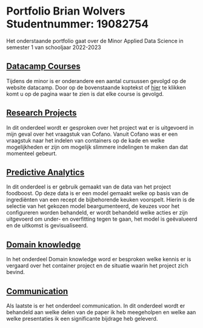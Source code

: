 # Portfolio Brian Wolvers Studentnummer: 19082754
Het onderstaande portfolio gaat over de Minor Applied Data Science in semester 1 van schooljaar 2022-2023
## [Datacamp Courses](https://github.com/BrianWolvers/ADS/blob/main/DatacampCourses.md)
Tijdens de minor is er onderandere een aantal cursussen gevolgd op de website datacamp. Door op de bovenstaande koptekst of [hier](https://github.com/BrianWolvers/ADS/blob/main/Datacamp_Courses.md) te klikken komt u op de pagina waar te zien is dat elke course is gevolgd.

## [Research Projects](https://github.com/BrianWolvers/ADS/blob/main/Research%20projects.md)
In dit onderdeel wordt er gesproken over het project wat er is uitgevoerd in mijn geval over het vraagstuk van Cofano. Vanuit Cofano was er een vraagstuk naar het indelen van containers op de kade en welke mogelijkheden er zijn om mogelijk slimmere indelingen te maken dan dat momenteel gebeurt.

## [Predictive Analytics](https://github.com/BrianWolvers/ADS/blob/main/PredictiveModels.md)
In dit onderdeel is er gebruik gemaakt van de data van het project foodboost. Op deze data is er een model gemaakt welke op basis van de ingrediënten van een recept de bijbehorende keuken voorspelt. Hierin is de selectie van het gekozen model beargumenteerd, de keuzes voor het configureren worden behandeld, er wordt behandeld welke acties er zijn uitgevoerd om under- en overfitting tegen te gaan, het model is geëvalueerd en de uitkomst is gevisualiseerd.
## [Domain knowledge](https://github.com/BrianWolvers/ADS/blob/main/DomainKnowledge.md)
In het onderdeel Domain knowledge word er besproken welke kennis er is vergaard over het container project en de situatie waarin het project zich bevind.
## [Communication](https://github.com/BrianWolvers/ADS/blob/main/Communication.md)
Als laatste is er het onderdeel communication. In dit onderdeel wordt er behandeld aan welke delen van de paper ik heb meegeholpen en welke aan welke presentaties ik een significante bijdrage heb geleverd.


